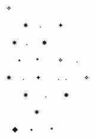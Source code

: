 ### ✧ 
### ㅤㅤㅤ✷ㅤㅤ.ㅤㅤㅤ✦ 
### ㅤ✷  　 .    ㅤ ㅤ✵ 　　　　　　　  　　     
### ㅤㅤ⋆  　    ㅤ*  　ㅤㅤ✧  ㅤ　.　　　　　   　
### ✷ㅤㅤ.ㅤㅤ✦ㅤㅤㅤ.ㅤ.ㅤㅤㅤ✧  
### ㅤㅤㅤ✷ㅤㅤㅤ.ㅤㅤㅤ✵ 　
### ㅤㅤㅤㅤㅤ✷
### ㅤ◆ㅤㅤ⋆ㅤㅤㅤ*
